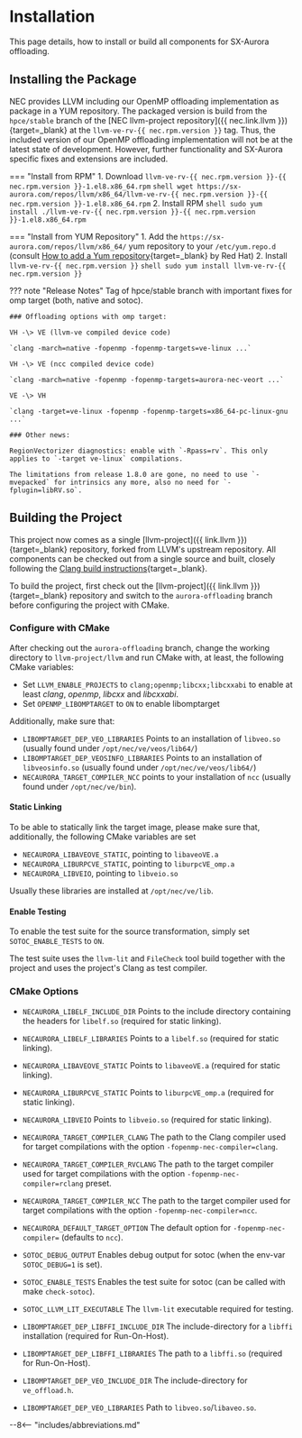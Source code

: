 # Installation

This page details, how to install or build all components for SX-Aurora offloading.

## Installing the Package
NEC provides LLVM including our OpenMP offloading implementation as package in a YUM repository.
The packaged version is build from the `hpce/stable` branch of the [NEC llvm-project repository]({{ nec.link.llvm }}){target=_blank} at the `llvm-ve-rv-{{ nec.rpm.version }}` tag.
Thus, the included version of our OpenMP offloading implementation will not be at the latest state of development.
However, further functionality and SX-Aurora specific fixes and extensions are included.

=== "Install from RPM"
    1. Download `llvm-ve-rv-{{ nec.rpm.version }}-{{ nec.rpm.version }}-1.el8.x86_64.rpm`
      ``` shell
      wget https://sx-aurora.com/repos/llvm/x86_64/llvm-ve-rv-{{ nec.rpm.version }}-{{ nec.rpm.version }}-1.el8.x86_64.rpm
      ```
    2. Install RPM
      ``` shell
      sudo yum install ./llvm-ve-rv-{{ nec.rpm.version }}-{{ nec.rpm.version }}-1.el8.x86_64.rpm
      ```

=== "Install from YUM Repository"
    1. Add the `https://sx-aurora.com/repos/llvm/x86_64/` yum repository to your `/etc/yum.repo.d` (consult [How to add a Yum repository](https://www.redhat.com/sysadmin/add-yum-repository#manually-set-up-a-respository){target=_blank} by Red Hat)
    2. Install `llvm-ve-rv-{{ nec.rpm.version }}`
      ``` shell
      sudo yum install llvm-ve-rv-{{ nec.rpm.version }}
      ```

??? note "Release Notes"
    Tag of hpce/stable branch with important fixes for omp target (both, native and sotoc).

    ### Offloading options with omp target:

    VH -\> VE (llvm-ve compiled device code)

    `clang -march=native -fopenmp -fopenmp-targets=ve-linux ...`

    VH -\> VE (ncc compiled device code)

    `clang -march=native -fopenmp -fopenmp-targets=aurora-nec-veort ...`

    VE -\> VH

    `clang -target=ve-linux -fopenmp -fopenmp-targets=x86_64-pc-linux-gnu ...`

    ### Other news:

    RegionVectorizer diagnostics: enable with `-Rpass=rv`. This only applies to `-target ve-linux` compilations.

    The limitations from release 1.8.0 are gone, no need to use `-mvepacked` for intrinsics any more, also no need for `-fplugin=libRV.so`.

## Building the Project
This project now comes as a single [llvm-project]({{ link.llvm }}){target=_blank} repository,
forked from LLVM's upstream repository.
All components can be checked out from a single source and built,
closely following the [Clang build instructions](https://Clang.llvm.org/get_started.html){target=_blank}.

To build the project, first check out the [llvm-project]({{ link.llvm }}){target=_blank} repository and
switch to the `aurora-offloading` branch before configuring the project with CMake.

### Configure with CMake
After checking out the `aurora-offloading` branch,
change the working directory to `llvm-project/llvm` and run CMake with, at least,
the following CMake variables:

- Set `LLVM_ENABLE_PROJECTS` to `clang;openmp;libcxx;libcxxabi` to enable at least *clang*, *openmp*, *libcxx* and *libcxxabi*.
- Set `OPENMP_LIBOMPTARGET` to `ON` to enable libomptarget

Additionally, make sure that:

- `LIBOMPTARGET_DEP_VEO_LIBRARIES` Points to an installation of `libveo.so` (usually found under `/opt/nec/ve/veos/lib64/`)
- `LIBOMPTARGET_DEP_VEOSINFO_LIBRARIES` Points to an installation of `libveosinfo.so` (usually found under `/opt/nec/ve/veos/lib64/`)
- `NECAURORA_TARGET_COMPILER_NCC` points to your installation of `ncc` (usually found under `/opt/nec/ve/bin`).

#### Static Linking
To be able to statically link the target image, please make sure that, additionally, the following CMake variables are set

- `NECAURORA_LIBAVEOVE_STATIC`, pointing to `libaveoVE.a`
- `NECAURORA_LIBURPCVE_STATIC`, pointing to `liburpcVE_omp.a`
- `NECAURORA_LIBVEIO`, pointing to `libveio.so`

Usually these libraries are installed at `/opt/nec/ve/lib`.

#### Enable Testing
To enable the test suite for the source transformation, simply set `SOTOC_ENABLE_TESTS` to `ON`.

The test suite uses the `llvm-lit` and `FileCheck` tool build together with the project and uses the project's Clang as test compiler.

### CMake Options
- `NECAURORA_LIBELF_INCLUDE_DIR`
Points to the include directory containing the headers for `libelf.so` (required for static linking).

- `NECAURORA_LIBELF_LIBRARIES`
  Points to a `libelf.so` (required for static linking).

- `NECAURORA_LIBAVEOVE_STATIC`
  Points to `libaveoVE.a` (required for static linking).

- `NECAURORA_LIBURPCVE_STATIC`
  Points to `liburpcVE_omp.a` (required for static linking).

- `NECAURORA_LIBVEIO`
  Points to `libveio.so` (required for static linking).

- `NECAURORA_TARGET_COMPILER_CLANG`
  The path to the Clang compiler used for target compilations with the option `-fopenmp-nec-compiler=clang`.

- `NECAURORA_TARGET_COMPILER_RVCLANG`
  The path to the target compiler used for target compilations with the option `-fopenmp-nec-compiler=rclang` preset.

- `NECAURORA_TARGET_COMPILER_NCC`
  The path to the target compiler used for target compilations with the option `-fopenmp-nec-compiler=ncc`.

- `NECAURORA_DEFAULT_TARGET_OPTION`
  The default option for `-fopenmp-nec-compiler=` (defaults to `ncc`).

- `SOTOC_DEBUG_OUTPUT`
  Enables debug output for sotoc (when the env-var `SOTOC_DEBUG=1` is set).

- `SOTOC_ENABLE_TESTS`
  Enables the test suite for sotoc (can be called with make `check-sotoc`).

- `SOTOC_LLVM_LIT_EXECUTABLE`
  The `llvm-lit` executable required for testing.

- `LIBOMPTARGET_DEP_LIBFFI_INCLUDE_DIR`
  The include-directory for a `libffi` installation (required for Run-On-Host).

- `LIBOMPTARGET_DEP_LIBFFI_LIBRARIES`
  The path to a `libffi.so` (required for Run-On-Host).

- `LIBOMPTARGET_DEP_VEO_INCLUDE_DIR`
  The include-directory for `ve_offload.h`.

- `LIBOMPTARGET_DEP_VEO_LIBRARIES`
  Path to `libveo.so`/`libaveo.so`.

--8<-- "includes/abbreviations.md"
